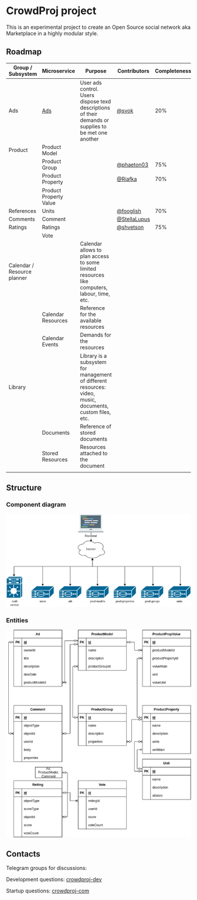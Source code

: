 # CrowdProj project

This is an experimental project to create an Open Source social network aka Marketplace in a highly modular style.

## Roadmap

| Group / Subsystem           | Microservice                                     | Purpose                                                                                                   | Contributors                               | Completeness | 
|-----------------------------|--------------------------------------------------|-----------------------------------------------------------------------------------------------------------|--------------------------------------------|--------------|
| Ads                         | [Ads](https://github.com/crowdproj/crowdproj-ad) | User ads control. Users dispose texd descriptions of their demands or supplies to be met one another      | [@svok](https://github.com/svok)           | 20%          |
| Product                     | Product Model                                    |                                                                                                           |                                            |              |
|                             | Product Group                                    |                                                                                                           | [@phaeton03](https://github.com/phaeton03) | 75%          |
|                             | Product Property                                 |                                                                                                           | [@Riafka](https://github.com/Riafka)       | 70%          |
|                             | Product Property Value                           |                                                                                                           |                                            |              |
| References                  | Units                                            |                                                                                                           | [@fooglish](https://github.com/fooglish)   | 70%          |
| Comments                    | Comment                                          |                                                                                                           | [@StellaLupus](https://github.com/StellaLupus)|              |
| Ratings                     | Ratings                                          |                                                                                                           | [@shvetson](https://github.com/shvetson)   | 75%          |
|                             | Vote                                             |                                                                                                           |                                            |              |
| Calendar / Resource planner |                                                  | Calendar allows to plan access to some limited resources like computers, labour, time, etc.               |                                            |              |
|                             | Calendar Resources                               | Reference for the available resources                                                                     |                                            |              |
|                             | Calendar Events                                  | Demands for the resources                                                                                 |                                            |              |
| Library                     |                                                  | Library is a subsystem for management of different resources: video, music, documents, custom files, etc. |                                            |              |
|                             | Documents                                        | Reference of stored documents                                                                             |                                            |              |
|                             | Stored Resources                                 | Resources attached to the document                                                                        |                                            |              |
|                             |                                                  |                                                                                                           |                                            |              |


## Structure

### Component diagram
![Component diagram of the CrowdProj](imgs/crowdproj-components.drawio.png)

### Entities
![ER diagram of the CrowdProj](imgs/crowdproj-ER.drawio.png)

## Contacts

Telegram groups for discussions: 

Development questions: [crowdproj-dev](https://t.me/crowdproj_dev)

Startup questions: [crowdproj-com](https://t.me/crowdproj_com)
